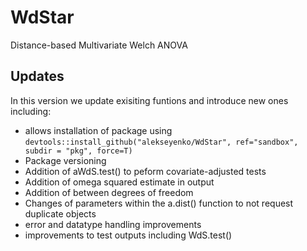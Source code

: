 # WdStar
Distance-based Multivariate Welch ANOVA

## Updates
In this version we update exisiting funtions and introduce new ones including:
  - allows installation of package using `devtools::install_github("alekseyenko/WdStar", ref="sandbox", subdir = "pkg", force=T)`
  - Package versioning  
  - Addition of aWdS.test() to peform covariate-adjusted tests 
  - Addition of omega squared estimate in output
  - Addition of between degrees of freedom
  - Changes of parameters within the a.dist() function to not request duplicate objects
  - error and datatype handling improvements
  - improvements to test outputs including WdS.test() 
